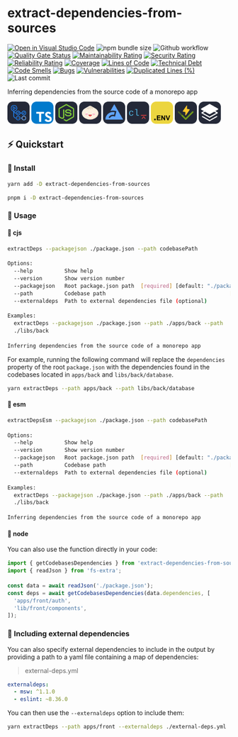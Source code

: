 # extract-dependencies-from-sources

[![Open in Visual Studio Code](https://img.shields.io/static/v1?logo=visualstudiocode&label=&message=Open%20in%20Visual%20Studio%20Code&labelColor=2c2c32&color=007acc&logoColor=007acc)](https://github.dev/jpb06/extract-dependencies-from-sources)
![npm bundle size](https://img.shields.io/bundlephobia/min/extract-dependencies-from-sources)
![Github workflow](https://img.shields.io/github/actions/workflow/status/jpb06/extract-dependencies-from-sources/tests-scan.yml?branch=main&logo=github-actions&label=last%20workflow)
[![Quality Gate Status](https://sonarcloud.io/api/project_badges/measure?project=jpb06_extract-dependencies-from-sources&metric=alert_status)](https://sonarcloud.io/summary/new_code?id=jpb06_extract-dependencies-from-sources)
[![Maintainability Rating](https://sonarcloud.io/api/project_badges/measure?project=jpb06_extract-dependencies-from-sources&metric=sqale_rating)](https://sonarcloud.io/dashboard?id=jpb06_extract-dependencies-from-sources)
[![Security Rating](https://sonarcloud.io/api/project_badges/measure?project=jpb06_extract-dependencies-from-sources&metric=security_rating)](https://sonarcloud.io/dashboard?id=jpb06_extract-dependencies-from-sources)
[![Reliability Rating](https://sonarcloud.io/api/project_badges/measure?project=jpb06_extract-dependencies-from-sources&metric=reliability_rating)](https://sonarcloud.io/dashboard?id=jpb06_extract-dependencies-from-sources)
[![Coverage](https://sonarcloud.io/api/project_badges/measure?project=jpb06_extract-dependencies-from-sources&metric=coverage)](https://sonarcloud.io/dashboard?id=jpb06_extract-dependencies-from-sources)
[![Lines of Code](https://sonarcloud.io/api/project_badges/measure?project=jpb06_extract-dependencies-from-sources&metric=ncloc)](https://sonarcloud.io/summary/new_code?id=jpb06_extract-dependencies-from-sources)
[![Technical Debt](https://sonarcloud.io/api/project_badges/measure?project=jpb06_extract-dependencies-from-sources&metric=sqale_index)](https://sonarcloud.io/summary/new_code?id=jpb06_extract-dependencies-from-sources)
[![Code Smells](https://sonarcloud.io/api/project_badges/measure?project=jpb06_extract-dependencies-from-sources&metric=code_smells)](https://sonarcloud.io/dashboard?id=jpb06_extract-dependencies-from-sources)
[![Bugs](https://sonarcloud.io/api/project_badges/measure?project=jpb06_extract-dependencies-from-sources&metric=bugs)](https://sonarcloud.io/summary/new_code?id=jpb06_extract-dependencies-from-sources)
[![Vulnerabilities](https://sonarcloud.io/api/project_badges/measure?project=jpb06_extract-dependencies-from-sources&metric=vulnerabilities)](https://sonarcloud.io/summary/new_code?id=jpb06_extract-dependencies-from-sources)
[![Duplicated Lines (%)](https://sonarcloud.io/api/project_badges/measure?project=jpb06_extract-dependencies-from-sources&metric=duplicated_lines_density)](https://sonarcloud.io/dashboard?id=jpb06_extract-dependencies-from-sources)
![Last commit](https://img.shields.io/github/last-commit/jpb06/extract-dependencies-from-sources?logo=git)

Inferring dependencies from the source code of a monorepo app

<!-- readme-package-icons start -->

<p align="left"><a href="https://docs.github.com/en/actions" target="_blank"><img height="50" src="https://raw.githubusercontent.com/jpb06/jpb06/master/icons/GithubActions-Dark.svg" /></a>&nbsp;<a href="https://www.typescriptlang.org/docs/" target="_blank"><img height="50" src="https://raw.githubusercontent.com/jpb06/jpb06/master/icons/TypeScript.svg" /></a>&nbsp;<a href="https://nodejs.org/en/docs/" target="_blank"><img height="50" src="https://raw.githubusercontent.com/jpb06/jpb06/master/icons/NodeJS-Dark.svg" /></a>&nbsp;<a href="https://bun.sh/docs" target="_blank"><img height="50" src="https://raw.githubusercontent.com/jpb06/jpb06/master/icons/Bun-Dark.svg" /></a>&nbsp;<a href="https://biomejs.dev/guides/getting-started/" target="_blank"><img height="50" src="https://raw.githubusercontent.com/jpb06/jpb06/master/icons/Biome-Dark.svg" /></a>&nbsp;<a href="https://github.com/conventional-changelog" target="_blank"><img height="50" src="https://raw.githubusercontent.com/jpb06/jpb06/master/icons/CommitLint.Dark.svg" /></a>&nbsp;<a href="https://github.com/motdotla/dotenv#readme" target="_blank"><img height="50" src="https://raw.githubusercontent.com/jpb06/jpb06/master/icons/Dotenv-Dark.svg" /></a>&nbsp;<a href="https://vitest.dev/guide/" target="_blank"><img height="50" src="https://raw.githubusercontent.com/jpb06/jpb06/master/icons/Vitest-Dark.svg" /></a>&nbsp;<a href="https://www.effect.website/docs/quickstart" target="_blank"><img height="50" src="https://raw.githubusercontent.com/jpb06/jpb06/master/icons/Effect-Dark.svg" /></a></p>

<!-- readme-package-icons end -->

## ⚡ Quickstart

### 🔶 Install

```bash
yarn add -D extract-dependencies-from-sources
```

```bash
pnpm i -D extract-dependencies-from-sources
```

### 🔶 Usage

#### 🧿 cjs

```bash
extractDeps --packagejson ./package.json --path codebasePath

Options:
  --help          Show help                                            [boolean]
  --version       Show version number                                  [boolean]
  --packagejson   Root package.json path  [required] [default: "./package.json"]
  --path          Codebase path                                       [required]
  --externaldeps  Path to external dependencies file (optional)

Examples:
  extractDeps --packagejson ./package.json --path ./apps/back --path
  ./libs/back

Inferring dependencies from the source code of a monorepo app
```

For example, running the following command will replace the `dependencies` property of the root `package.json` with the dependencies found in the codebases located in `apps/back` and `libs/back/database`.

```bash
yarn extractDeps --path apps/back --path libs/back/database
```

#### 🧿 esm

```bash
extractDepsEsm --packagejson ./package.json --path codebasePath

Options:
  --help          Show help                                            [boolean]
  --version       Show version number                                  [boolean]
  --packagejson   Root package.json path  [required] [default: "./package.json"]
  --path          Codebase path                                       [required]
  --externaldeps  Path to external dependencies file (optional)

Examples:
  extractDeps --packagejson ./package.json --path ./apps/back --path
  ./libs/back

Inferring dependencies from the source code of a monorepo app
```

#### 🧿 node

You can also use the function directly in your code:

```ts
import { getCodebasesDependencies } from 'extract-dependencies-from-sources';
import { readJson } from 'fs-extra';

const data = await readJson('./package.json');
const deps = await getCodebasesDependencies(data.dependencies, [
  'apps/front/auth',
  'lib/front/components',
]);
```

### 🔶 Including external dependencies

You can also specify external dependencies to include in the output by providing a path to a yaml file containing a map of dependencies:

> external-deps.yml

```yaml
externaldeps:
  - msw: ^1.1.0
  - eslint: ~8.36.0
```

You can then use the `--externaldeps` option to include them:

```bash
yarn extractDeps --path apps/front --externaldeps ./external-deps.yml
```

